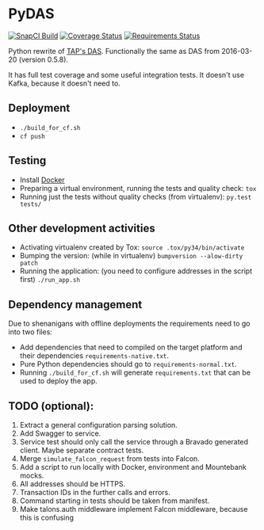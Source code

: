 PyDAS
=====

[![SnapCI Build](https://snap-ci.com/butla/PyDAS/branch/master/build_image)](https://snap-ci.com/butla/PyDAS/branch/master)
[![Coverage Status](https://coveralls.io/repos/github/butla/PyDAS/badge.svg?branch=master)](https://coveralls.io/github/butla/PyDAS?branch=master)
[![Requirements Status](https://requires.io/github/butla/PyDAS/requirements.svg?branch=master)](https://requires.io/github/butla/PyDAS/requirements/?branch=master)

Python rewrite of [TAP's DAS](https://github.com/trustedanalytics/data-acquisition).
Functionally the same as DAS from 2016-03-20 (version 0.5.8).

It has full test coverage and some useful integration tests.
It doesn't use Kafka, because it doesn't need to.

## Deployment
* `./build_for_cf.sh`
* `cf push`

## Testing
* Install [Docker](https://docs.docker.com/linux/step_one/)
* Preparing a virtual environment, running the tests and quality check: `tox`
* Running just the tests without quality checks (from virtualenv): `py.test tests/`

## Other development activities
* Activating virtualenv created by Tox: `source .tox/py34/bin/activate`
* Bumping the version: (while in virtualenv) `bumpversion --alow-dirty patch`
* Running the application: (you need to configure addresses in the script first) `./run_app.sh`

## Dependency management
Due to shenanigans with offline deployments the requirements need to go into two files:
* Add dependencies that need to compiled on the target platform and their dependencies `requirements-native.txt`.
* Pure Python dependencies should go to `requirements-normal.txt`.
* Running `./build_for_cf.sh` will generate `requirements.txt` that can be used to deploy the app.

## TODO (optional):
1. Extract a general configuration parsing solution.
1. Add Swagger to service.
1. Service test should only call the service through a Bravado generated client. Maybe separate contract tests.
1. Merge `simulate_falcon_request` from tests into Falcon.
1. Add a script to run locally with Docker, environment and Mountebank mocks.
1. All addresses should be HTTPS.
1. Transaction IDs in the further calls and errors.
1. Command starting in tests should be taken from manifest.
1. Make talons.auth middleware implement Falcon middleware, because this is confusing
